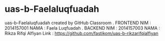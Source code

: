 # uas-b-Faelaluqfuadah
uas-b-Faelaluqfuadah created by GitHub Classroom
.
FRONTEND
NIM : 2014157001
NAMA : Faela Luqfuadah
.
BACKEND
NIM : 2014157003
NAMA : Rikza Rifqi Alfiyan
Link : https://github.com/fastikom/uas-b-rikzarifqialfiyan
